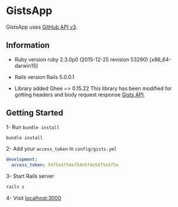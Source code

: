 # GistsApp

GistsApp uses [GitHub API v3](https://developer.github.com/v3/).

## Information

* Ruby version
ruby 2.3.0p0 (2015-12-25 revision 53290) [x86_64-darwin15]

* Rails version
Rails 5.0.0.1

* Library added
Ghee ~> 0.15.22
This library has been modified for gotting headers and body request response [Gists API](https://developer.github.com/v3/gists/).

## Getting Started

1- Run `bundle install`
```bash
bundle install
```
2- Add your `access_token` in `config/gists.yml`
``` yaml
development:
  access_token: 54f5e4f54ef54e5f4e54f5e4f5e
```
3- Start Rails server
```bash
rails s
```
4- Visit [localhost:3000](localhost:3000)
